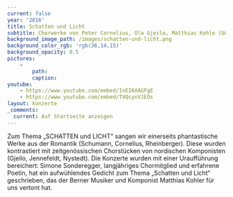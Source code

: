 ```yaml
---
current: false
year: '2016'
title: Schatten und Licht
subtitle: Chorwerke von Peter Cornelius, Ola Gjeilo, Matthias Kohle (UA), Knut Nystedt, Robert Schumann u. a.
background_image_path: /images/schatten-und-licht.png
background_color_rgb: 'rgb(36,14,15)'
background_opacity: 0.5
pictures:
    -
        path:
        caption:
youtube:
    - https://www.youtube.com/embed/IxEI6XAGFgE
    - https://www.youtube.com/embed/TVQcynVJEOs
layout: konzerte
_comments:
  current: Auf Startseite anzeigen
---
```


Zum Thema „SCHATTEN und LICHT“ sangen wir einerseits phantastische Werke aus der Romantik (Schumann, Cornelius, Rheinberger). Diese wurden kontrastiert mit zeitgenössischen Chorstücken von nordischen Komponisten (Gjeilo, Jennefeldt, Nystedt). Die Konzerte wurden mit einer Uraufführung bereichert: Simone Sonderegger, langjähriges Chormitglied und erfahrene Poetin, hat ein aufwühlendes Gedicht zum Thema „Schatten und Licht“ geschrieben, das der Berner Musiker und Komponist Matthias Kohler für uns vertont hat.
